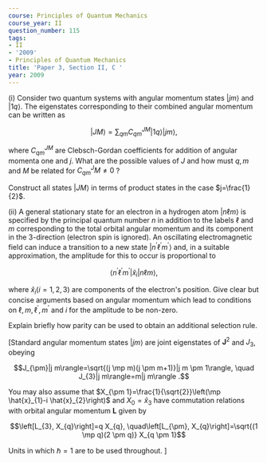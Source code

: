 ```yaml
---
course: Principles of Quantum Mechanics
course_year: II
question_number: 115
tags:
- II
- '2009'
- Principles of Quantum Mechanics
title: 'Paper 3, Section II, C '
year: 2009
---
```




(i) Consider two quantum systems with angular momentum states $|j m\rangle$ and $|1 q\rangle$. The eigenstates corresponding to their combined angular momentum can be written as

$$|J M\rangle=\sum_{q m} C_{q m}^{J M}|1 q\rangle|j m\rangle,$$

where $C_{q m}^{J M}$ are Clebsch-Gordan coefficients for addition of angular momenta one and $j$. What are the possible values of $J$ and how must $q, m$ and $M$ be related for $C_{q m}^{J} M \neq 0$ ?

Construct all states $|J M\rangle$ in terms of product states in the case $j=\frac{1}{2}$.

(ii) A general stationary state for an electron in a hydrogen atom $|n \ell m\rangle$ is specified by the principal quantum number $n$ in addition to the labels $\ell$ and $m$ corresponding to the total orbital angular momentum and its component in the 3-direction (electron spin is ignored). An oscillating electromagnetic field can induce a transition to a new state $\left|n^{\prime} \ell^{\prime} m^{\prime}\right\rangle$ and, in a suitable approximation, the amplitude for this to occur is proportional to

$$\left\langle n^{\prime} \ell^{\prime} m^{\prime}\left|\hat{x}_{i}\right| n \ell m\right\rangle,$$

where $\hat{x}_{i}(i=1,2,3)$ are components of the electron's position. Give clear but concise arguments based on angular momentum which lead to conditions on $\ell, m, \ell^{\prime}, m^{\prime}$ and $i$ for the amplitude to be non-zero.

Explain briefly how parity can be used to obtain an additional selection rule.

[Standard angular momentum states $|j m\rangle$ are joint eigenstates of $\mathbf{J}^{2}$ and $J_{3}$, obeying

$$J_{\pm}|j m\rangle=\sqrt{(j \mp m)(j \pm m+1)}|j m \pm 1\rangle, \quad J_{3}|j m\rangle=m|j m\rangle .$$

You may also assume that $X_{\pm 1}=\frac{1}{\sqrt{2}}\left(\mp \hat{x}_{1}-i \hat{x}_{2}\right)$ and $X_{0}=\hat{x}_{3}$ have commutation relations with orbital angular momentum $\mathbf{L}$ given by

$$\left[L_{3}, X_{q}\right]=q X_{q}, \quad\left[L_{\pm}, X_{q}\right]=\sqrt{(1 \mp q)(2 \pm q)} X_{q \pm 1}$$

Units in which $\hbar=1$ are to be used throughout. ]